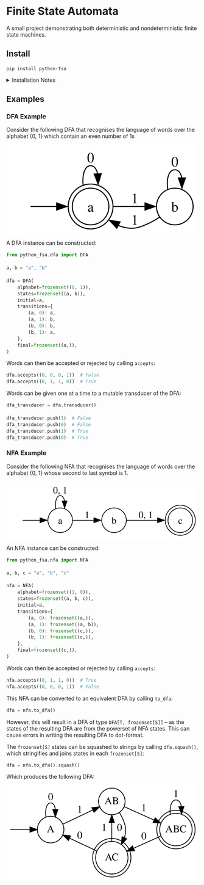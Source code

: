 # Finite State Automata

A small project demonstrating both deterministic and nondeterministic finite
state machines.

## Install

```
pip install python-fsa
```

<details>
<summary>Installation Notes</summary>

Python-fsa depends on graphviz and pygraphviz.
There seem to be some global options that are needed to install pygraphviz.
I have only tested this on macOS and have found the following commands to work:

```
brew install graphviz
pip install \
    --global-option=build_ext \
    --global-option="-I/opt/homebrew/Cellar/graphviz/8.0.5/include/" \
    --global-option="-L/opt/homebrew/Cellar/graphviz/8.0.5/lib" \
    pygraphviz
pip install python-fsa
```

Replace the `8.0.5` version number with the current version of graphviz.
See [this comment](https://github.com/pypa/setuptools/issues/2740#issuecomment-1087875770)
for more.

</details>

## Examples

### DFA Example

Consider the following DFA that recognises the language of words over the
alphabet {0, 1} which contain an even number of 1s

![](assets/dfa_example.svg)

A DFA instance can be constructed:

```python
from python_fsa.dfa import DFA

a, b = "a", "b"

dfa = DFA(
    alphabet=frozenset((0, 1)),
    states=frozenset((a, b)),
    initial=a,
    transitions={
        (a, 0): a,
        (a, 1): b,
        (b, 0): b,
        (b, 1): a,
    },
    final=frozenset((a,)),
)
```

Words can then be accepted or rejected by calling `accepts`:

```python
dfa.accepts((0, 0, 0, 1))  # False
dfa.accepts((0, 1, 1, 0))  # True
```

Words can be given one at a time to a mutable transducer of the DFA:

```python
dfa_transducer = dfa.transducer()

dfa_transducer.push(1)  # False
dfa_transducer.push(0)  # False
dfa_transducer.push(1)  # True
dfa_transducer.push(0)  # True
```

### NFA Example

Consider the following NFA that recognises the language of words over the
alphabet {0, 1} whose second to last symbol is 1.

![](assets/nfa_example.svg)

An NFA instance can be constructed:

```python
from python_fsa.nfa import NFA

a, b, c = "a", "b", "c"

nfa = NFA(
    alphabet=frozenset((1, 0)),
    states=frozenset((a, b, c)),
    initial=a,
    transitions={
        (a, 0): frozenset((a,)),
        (a, 1): frozenset((a, b)),
        (b, 0): frozenset((c,)),
        (b, 1): frozenset((c,)),
    },
    final=frozenset((c,)),
)
```

Words can then be accepted or rejected by calling `accepts`:

```python
nfa.accepts((0, 1, 1, 0))  # True
nfa.accepts((0, 0, 0, 1))  # False
```

This NFA can be converted to an equivalent DFA by calling `to_dfa`:

```python
dfa = nfa.to_dfa()
```

However, this will result in a DFA of type `DFA[T, frozenset[S]]` – as the
states of the resulting DFA are from the powerset of NFA states. This can cause
errors in writing the resulting DFA to dot-format.

The `frozenset[S]` states can be squashed to strings by calling `dfa.squash()`,
which stringifies and joins states in each `frozenset[S]`:

```python
dfa = nfa.to_dfa().squash()
```

Which produces the following DFA:

![](assets/nfa_to_dfa_ex.svg)
